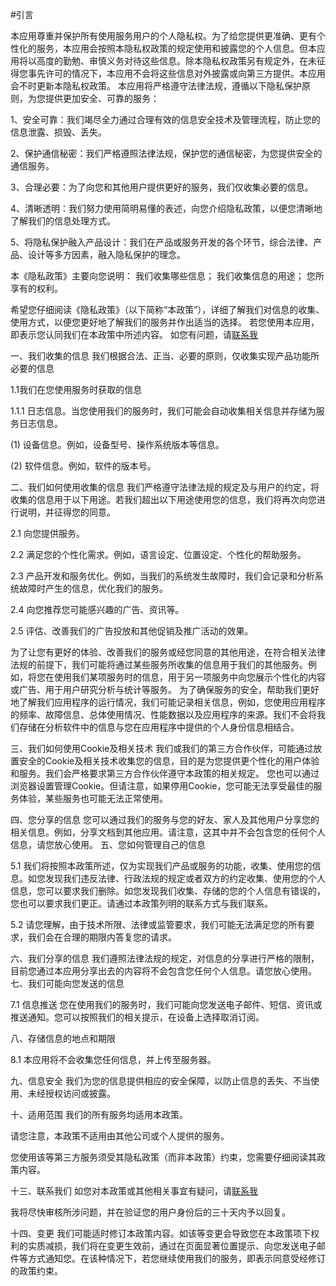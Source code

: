 #引言

本应用尊重并保护所有使用服务用户的个人隐私权。为了给您提供更准确、更有个性化的服务，本应用会按照本隐私权政策的规定使用和披露您的个人信息。但本应用将以高度的勤勉、审慎义务对待这些信息。除本隐私权政策另有规定外，在未征得您事先许可的情况下，本应用不会将这些信息对外披露或向第三方提供。本应用会不时更新本隐私权政策。
本应用将严格遵守法律法规，遵循以下隐私保护原则，为您提供更加安全、可靠的服务：


1、安全可靠：我们竭尽全力通过合理有效的信息安全技术及管理流程，防止您的信息泄露、损毁、丢失。

2、保护通信秘密：我们严格遵照法律法规，保护您的通信秘密，为您提供安全的通信服务。

3、合理必要：为了向您和其他用户提供更好的服务，我们仅收集必要的信息。

4、清晰透明：我们努力使用简明易懂的表述，向您介绍隐私政策，以便您清晰地了解我们的信息处理方式。

5、将隐私保护融入产品设计：我们在产品或服务开发的各个环节，综合法律、产品、设计等多方因素，融入隐私保护的理念。

本《隐私政策》主要向您说明：
我们收集哪些信息；
我们收集信息的用途；
您所享有的权利。

希望您仔细阅读《隐私政策》（以下简称“本政策”），详细了解我们对信息的收集、使用方式，以便您更好地了解我们的服务并作出适当的选择。
若您使用本应用，即表示您认同我们在本政策中所述内容。
如您有问题，请[联系我](https://www.github.com/dsperson)

一、我们收集的信息
我们根据合法、正当、必要的原则，仅收集实现产品功能所必要的信息

1.1我们在您使用服务时获取的信息

1.1.1 日志信息。当您使用我们的服务时，我们可能会自动收集相关信息并存储为服务日志信息。

(1) 设备信息。例如，设备型号、操作系统版本等信息。

(2) 软件信息。例如，软件的版本号。

二、我们如何使用收集的信息
我们严格遵守法律法规的规定及与用户的约定，将收集的信息用于以下用途。若我们超出以下用途使用您的信息，我们将再次向您进行说明，并征得您的同意。

2.1 向您提供服务。

2.2 满足您的个性化需求。例如，语言设定、位置设定、个性化的帮助服务。

2.3 产品开发和服务优化。例如，当我们的系统发生故障时，我们会记录和分析系统故障时产生的信息，优化我们的服务。


2.4
向您推荐您可能感兴趣的广告、资讯等。


2.5
评估、改善我们的广告投放和其他促销及推广活动的效果。


为了让您有更好的体验、改善我们的服务或经您同意的其他用途，在符合相关法律法规的前提下，我们可能将通过某些服务所收集的信息用于我们的其他服务。例如，将您在使用我们某项服务时的信息，用于另一项服务中向您展示个性化的内容或广告、用于用户研究分析与统计等服务。
为了确保服务的安全，帮助我们更好地了解我们应用程序的运行情况，我们可能记录相关信息，例如，您使用应用程序的频率、故障信息、总体使用情况、性能数据以及应用程序的来源。我们不会将我们存储在分析软件中的信息与您在应用程序中提供的个人身份信息相结合。

三、我们如何使用Cookie及相关技术
我们或我们的第三方合作伙伴，可能通过放置安全的Cookie及相关技术收集您的信息，目的是为您提供更个性化的用户体验和服务。我们会严格要求第三方合作伙伴遵守本政策的相关规定。
您也可以通过浏览器设置管理Cookie。但请注意，如果停用Cookie，您可能无法享受最佳的服务体验，某些服务也可能无法正常使用。

四、您分享的信息
您可以通过我们的服务与您的好友、家人及其他用户分享您的相关信息。例如，分享文档到其他应用。请注意，这其中并不会包含您的任何个人信息，请您放心使用。
五、您如何管理自己的信息


5.1
我们将按照本政策所述，仅为实现我们产品或服务的功能，收集、使用您的信息。如您发现我们违反法律、行政法规的规定或者双方的约定收集、使用您的个人信息，您可以要求我们删除。如您发现我们收集、存储的您的个人信息有错误的，您也可以要求我们更正。请通过本政策列明的联系方式与我们联系。


5.2
请您理解，由于技术所限、法律或监管要求，我们可能无法满足您的所有要求，我们会在合理的期限内答复您的请求。

六、我们分享的信息
我们遵照法律法规的规定，对信息的分享进行严格的限制，目前您通过本应用分享出去的内容将不会包含您任何个人信息。请您放心使用。
七、我们可能向您发送的信息

7.1
信息推送
您在使用我们的服务时，我们可能向您发送电子邮件、短信、资讯或推送通知。您可以按照我们的相关提示，在设备上选择取消订阅。

八、存储信息的地点和期限

8.1
本应用将不会收集您任何信息，并上传至服务器。

九、信息安全
我们为您的信息提供相应的安全保障，以防止信息的丢失、不当使用、未经授权访问或披露。

十、适用范围
我们的所有服务均适用本政策。

请您注意，本政策不适用由其他公司或个人提供的服务。

您使用该等第三方服务须受其隐私政策（而非本政策）约束，您需要仔细阅读其政策内容。

十三、联系我们
如您对本政策或其他相关事宜有疑问，请[联系我](https://www.github.com/dsperson)

我将尽快审核所涉问题，并在验证您的用户身份后的三十天内予以回复。

十四、变更
我们可能适时修订本政策内容。如该等变更会导致您在本政策项下权利的实质减损，我们将在变更生效前，通过在页面显著位置提示、向您发送电子邮件等方式通知您。在该种情况下，若您继续使用我们的服务，即表示同意受经修订的政策约束。